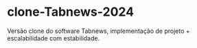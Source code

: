 # clone-Tabnews-2024

Versão clone do software Tabnews, implementação de projeto + escalabilidade com estabilidade.
